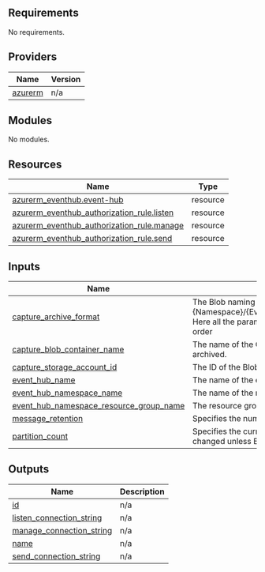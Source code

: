 <!-- BEGIN_TF_DOCS -->

## Requirements

No requirements.

## Providers

| Name | Version |
|------|---------|
| <a name="provider_azurerm"></a> [azurerm](#provider\_azurerm) | n/a |

## Modules

No modules.

## Resources

| Name | Type |
|------|------|
| [azurerm_eventhub.event-hub](https://registry.terraform.io/providers/hashicorp/azurerm/latest/docs/resources/eventhub) | resource |
| [azurerm_eventhub_authorization_rule.listen](https://registry.terraform.io/providers/hashicorp/azurerm/latest/docs/resources/eventhub_authorization_rule) | resource |
| [azurerm_eventhub_authorization_rule.manage](https://registry.terraform.io/providers/hashicorp/azurerm/latest/docs/resources/eventhub_authorization_rule) | resource |
| [azurerm_eventhub_authorization_rule.send](https://registry.terraform.io/providers/hashicorp/azurerm/latest/docs/resources/eventhub_authorization_rule) | resource |

## Inputs

| Name | Description | Type | Default | Required |
|------|-------------|------|---------|:--------:|
| <a name="input_capture_archive_format"></a> [capture\_archive\_format](#input\_capture\_archive\_format) | The Blob naming convention for archiving. e.g. {Namespace}/{EventHub}/{PartitionId}/{Year}/{Month}/{Day}/{Hour}/{Minute}/{Second}. Here all the parameters (Namespace,EventHub .. etc) are mandatory irrespective of order | `string` | `"{EventHub}/{Year}-{Month}-{Day}/{Hour}/"` | no |
| <a name="input_capture_blob_container_name"></a> [capture\_blob\_container\_name](#input\_capture\_blob\_container\_name) | The name of the Container within the Blob Storage Account where messages should be archived. | `string` | `"eventhub"` | no |
| <a name="input_capture_storage_account_id"></a> [capture\_storage\_account\_id](#input\_capture\_storage\_account\_id) | The ID of the Blob Storage Account where messages should be archived. | `string` | n/a | yes |
| <a name="input_event_hub_name"></a> [event\_hub\_name](#input\_event\_hub\_name) | The name of the event hub | `string` | n/a | yes |
| <a name="input_event_hub_namespace_name"></a> [event\_hub\_namespace\_name](#input\_event\_hub\_namespace\_name) | The name of the namespace to create the hub in. | `string` | n/a | yes |
| <a name="input_event_hub_namespace_resource_group_name"></a> [event\_hub\_namespace\_resource\_group\_name](#input\_event\_hub\_namespace\_resource\_group\_name) | The resource group name of the namespace | `string` | n/a | yes |
| <a name="input_message_retention"></a> [message\_retention](#input\_message\_retention) | Specifies the number of days to retain the events for this Event Hub. | `number` | `7` | no |
| <a name="input_partition_count"></a> [partition\_count](#input\_partition\_count) | Specifies the current number of shards on the Event Hub. partition\_count cannot be changed unless Eventhub Namespace SKU is Premium. Premium is not set for DEV | `number` | `5` | no |

## Outputs

| Name | Description |
|------|-------------|
| <a name="output_id"></a> [id](#output\_id) | n/a |
| <a name="output_listen_connection_string"></a> [listen\_connection\_string](#output\_listen\_connection\_string) | n/a |
| <a name="output_manage_connection_string"></a> [manage\_connection\_string](#output\_manage\_connection\_string) | n/a |
| <a name="output_name"></a> [name](#output\_name) | n/a |
| <a name="output_send_connection_string"></a> [send\_connection\_string](#output\_send\_connection\_string) | n/a |

<!-- END_TF_DOCS -->